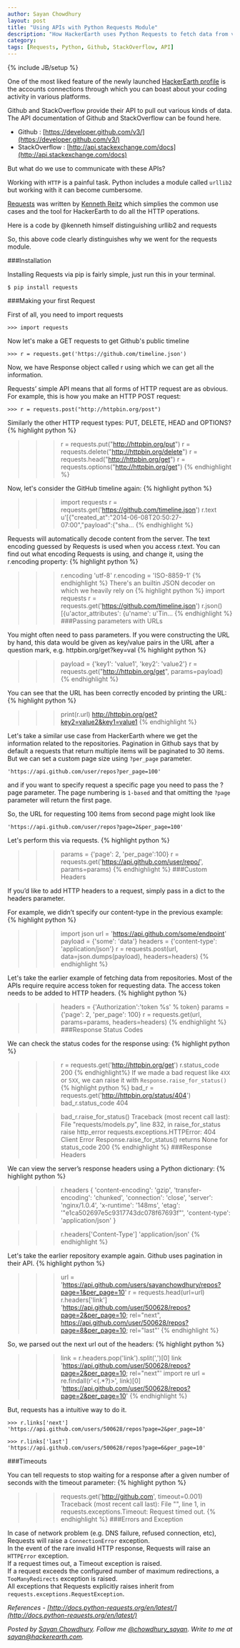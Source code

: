 ```yaml
---
author: Sayan Chowdhury
layout: post
title: "Using APIs with Python Requests Module"
description: "How HackerEarth uses Python Requests to fetch data from various APIs [Tutorial]"
category: 
tags: [Requests, Python, Github, StackOverflow, API]
---
```

{% include JB/setup %}

One of the most liked feature of the newly launched [HackerEarth profile](http://www.hackerearth.com/about/profile/) is the accounts
connections through which you can boast about your coding activity in various
platforms.

Github and StackOverflow provide their API to pull out various kinds of data.
The API documentation of Github and StackOverflow can be found here.

* Github : [https://developer.github.com/v3/](https://developer.github.com/v3/)
* StackOverflow : [http://api.stackexchange.com/docs](http://api.stackexchange.com/docs)

But what do we use to communicate with these APIs?

Working with `HTTP` is a painful task. Python includes a module called `urllib2`
but working with it can become cumbersome.


[Requests](http://docs.python-requests.org/en/latest/) was written by [Kenneth Reitz](http://www.kennethreitz.org/) which simplies the common use
cases and the tool for HackerEarth to do all the HTTP operations.

Here is a code by @kenneth himself distinguishing urllib2 and requests
<script src="https://gist.github.com/973705.js"></script>

So, this above code clearly distinguishes why we went for the requests module.

###Installation

Installing Requests via pip is fairly simple, just run this in your terminal.  

`$ pip install requests`

###Making your first Request  
  
First of all, you need to import requests

`>>> import requests`


Now let's make a GET requests to get Github's public timeline

`>>> r = requests.get('https://github.com/timeline.json')`  

Now, we have Response object called r using which we can get all the
information.

Requests’ simple API means that all forms of HTTP request are as obvious. For
example, this is how you make an HTTP POST request:

`>>> r = requests.post("http://httpbin.org/post")`

Similarly the other HTTP request types: PUT, DELETE, HEAD and
OPTIONS?
{% highlight python %}
>>> r = requests.put("http://httpbin.org/put")
>>> r = requests.delete("http://httpbin.org/delete")
>>> r = requests.head("http://httpbin.org/get")
>>> r = requests.options("http://httpbin.org/get")
{% endhighlight %}

Now, let's consider the GitHub timeline again:
{% highlight python %}
>>> import requests
>>> r = requests.get('https://github.com/timeline.json')
>>> r.text
u'[{"created_at":"2014-06-08T20:50:27-07:00","payload":{"sha...
{% endhighlight %}

Requests will automatically decode content from the server. The text encoding
guessed by Requests is used when you access r.text. You can find out what
encoding Requests is using, and change it, using the r.encoding property:
{% highlight python %}
>>> r.encoding
'utf-8'
>>> r.encoding = 'ISO-8859-1'
{% endhighlight %}
There's an builtin JSON decoder on which we heavily rely on 
{% highlight python %}
>>> import requests
>>> r = requests.get('https://github.com/timeline.json')
>>> r.json()
[{u'actor_attributes': {u'name': u'Tin...
{% endhighlight %}
###Passing parameters with URLs

You might often need to pass parameters. If you were constructing the URL by
hand, this data would be given as key/value pairs in the URL after a question
mark, e.g. httpbin.org/get?key=val
{% highlight python %}
>>> payload = {'key1': 'value1', 'key2': 'value2'}
>>> r = requests.get("http://httpbin.org/get", params=payload)
{% endhighlight %}

You can see that the URL has been correctly encoded by printing the URL:
{% highlight python %}
>>> print(r.url)
http://httpbin.org/get?key2=value2&key1=value1
{% endhighlight %}

Let's take a similar use case from HackerEarth where we get the information
related to the repositories. Pagination in Github says that by default a requests that return
multiple items will be paginated to 30 items. But we can set a custom page size
using `?per_page` parameter.

`'https://api.github.com/user/repos?per_page=100'`

and if you want to specify request a specific page you need to pass the ?page
parameter. The  page numbering is `1-based` and that omitting the `?page` parameter
will return the first page.

So, the URL for requesting 100 items from second page might look like

`'https://api.github.com/user/repos?page=2&per_page=100'`

Let's perform this via requests.
{% highlight python %}
>>> params = {'page': 2, 'per_page':100}
>>> r = requests.get('https://api.github.com/user/repo/', params=params)
{% endhighlight %}
###Custom Headers

If you’d like to add HTTP headers to a request, simply pass in a dict to the
headers parameter.

For example, we didn’t specify our content-type in the previous example:
{% highlight python %}
>>> import json
>>> url = 'https://api.github.com/some/endpoint'
>>> payload = {'some': 'data'}
>>> headers = {'content-type': 'application/json'}
>>> r = requests.post(url, data=json.dumps(payload), headers=headers)
{% endhighlight %}

Let's take the earlier example of fetching data from repositories. Most of
the APIs require require access token for requesting data. The access token
needs to be added to HTTP headers.
{% highlight python %}
>>> headers = {'Authorization':'token %s' % token}
>>> params  = {'page': 2, 'per_page': 100}
>>> r = requests.get(url, params=params, headers=headers)
{% endhighlight %}
###Response Status Codes

We can check the status codes for the response using:
{% highlight python %}
>>> r = requests.get('http://httpbin.org/get')
>>> r.status_code
200
{% endhighlight%}
If we made a bad request like `4XX` or `5XX`, we can raise it with `Response.raise_for_status()`
{% highlight python %}
>>> bad_r = requests.get('http://httpbin.org/status/404')
>>> bad_r.status_code
404

>>> bad_r.raise_for_status()
Traceback (most recent call last):
File "requests/models.py", line 832, in raise_for_status
    raise http_error
requests.exceptions.HTTPError: 404 Client Error
Response.raise_for_status() returns None for status_code 200
{% endhighlight %}
###Response Headers

We can view the server’s response headers using a Python dictionary:
{% highlight python %}
>>> r.headers
{
    'content-encoding': 'gzip',
    'transfer-encoding': 'chunked',
    'connection': 'close',
    'server': 'nginx/1.0.4',
    'x-runtime': '148ms',
    'etag': '"e1ca502697e5c9317743dc078f67693f"',
    'content-type': 'application/json'
}

>>> r.headers['Content-Type']
'application/json'
{% endhighlight %}

Let's take the earlier repository example again. Github uses pagination in their API.
{% highlight python %}
>>> url = 'https://api.github.com/users/sayanchowdhury/repos?page=1&per_page=10'
>>> r = requests.head(url=url)
>>> r.headers['link']
'<https://api.github.com/user/500628/repos?page=2&per_page=10>; rel="next", <https://api.github.com/user/500628/repos?page=8&per_page=10>; rel="last"'
{% endhighlight %}

So, we parsed out the next url out of the headers:
{% highlight python %}
>>> link = r.headers.pop('link').split(',')[0]
>>> link
'<https://api.github.com/user/500628/repos?page=2&per_page=10>; rel="next"'
>>> import re
>>> url = re.findall(r'<(.*?)>', link)[0]
'https://api.github.com/user/500628/repos?page=2&per_page=10'
{% endhighlight %}

But, requests has a intuitive way to do it.

    >>> r.links['next']
    'https://api.github.com/users/500628/repos?page=2&per_page=10'

    >>> r.links['last']
    'https://api.github.com/users/500628/repos?page=6&per_page=10'

###Timeouts

You can tell requests to stop waiting for a response after a given number of seconds with the timeout parameter:
{% highlight python %}
>>> requests.get('http://github.com', timeout=0.001)
Traceback (most recent call last):
  File "<stdin>", line 1, in <module>
requests.exceptions.Timeout: Request timed out.
{% endhighlight %}
###Errors and Exception

In case of network problem (e.g. DNS failure, refused connection, etc), Requests will raise a `ConnectionError` exception.  
In the event of the rare invalid HTTP response, Requests will raise an `HTTPError` exception.  
If a request times out, a Timeout exception is raised.  
If a request exceeds the configured number of maximum redirections, a `TooManyRedirects` exception is raised.  
All exceptions that Requests explicitly raises inherit from `requests.exceptions.RequestException`.  

*References - [http://docs.python-requests.org/en/latest/](http://docs.python-requests.org/en/latest/)*

*Posted by [Sayan Chowdhury](http://www.hackerearth.com/users/sayanchowdhury/).
Follow me [@chowdhury_sayan](https://twitter.com/chowdhury_sayan). Write to me at
sayan@hackerearth.com.*
